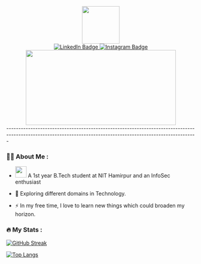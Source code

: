 
<!--
**Irtesaam/irtesaam** is a ✨ _special_ ✨ repository because its `README.md` (this file) appears on your GitHub profile.

Here are some ideas to get you started:

- 🔭 I’m currently working on ...
- 🌱 I’m currently learning ...
- 👯 I’m looking to collaborate on ...
- 🤔 I’m looking for help with ...
- 💬 Ask me about ...
- 📫 How to reach me: ...
- 😄 Pronouns: ...
- ⚡ Fun fact: ...
-->
<div id="header" align="center">
  <img src="https://media.giphy.com/media/077i6AULCXc0FKTj9s/giphy.gif](https://media.giphy.com/media/077i6AULCXc0FKTj9s/giphy.gif" width="100"/>
  </div>
<div id="badges" align="center">
  <a href="https://in.linkedin.com/in/irtesaam-atfi-a6aa0924a">
   <img src="https://img.shields.io/badge/LinkedIn-blue?style=for-the-badge&logo=linkedin&logoColor=white" alt="LinkedIn Badge"/>
  </a>
  <a href="https://instagram.com/irtesaam.atfi__">
  <img src="https://img.shields.io/badge/Instagram-E4405F?style=for-the-badge&logo=instagram&logoColor=white" alt="Instagram Badge"/>
  </a>
</div>
<div align="center">
  <img src="https://media.giphy.com/media/v1.Y2lkPTc5MGI3NjExMGNmNGUxZjMxOTk5NzMxZjQ1OGQzNzQ1YTBkOGQwNTMxMDZjNmEyNiZjdD1n/dWesBcTLavkZuG35MI/giphy.gif" width="400" height="200"/>
  </div>
  -------------------------------------------------------------------------------------------------------------------------------------------------------------
  
  
### :man_technologist: About Me : 

- <img src="https://media.giphy.com/media/WUlplcMpOCEmTGBtBW/giphy.gif" width="30"> A 1st year B.Tech student at NIT Hamirpur and an InfoSec enthusiast

- :seedling: Exploring different domains in Technology.

- :zap: In my free time, I love to learn new things which could broaden my horizon.


<!--### :hammer_and_wrench: Languages and Tools :
<div>
  <img src="https://github.com/devicons/devicon/blob/master/icons/css3/css3-plain-wordmark.svg"  title="CSS3" alt="CSS" width="40" height="40"/>&nbsp;
  <img src="https://github.com/devicons/devicon/blob/master/icons/html5/html5-original.svg" title="HTML5" alt="HTML" width="40" height="40"/>&nbsp;
  <img src="https://github.com/devicons/devicon/blob/master/icons/javascript/javascript-original.svg" title="JavaScript" alt="JavaScript" width="40" height="40"/>&nbsp;
  <img src="https://github.com/devicons/devicon/blob/master/icons/mysql/mysql-original-wordmark.svg" title="MySQL"  alt="MySQL" width="40" height="40"/>&nbsp;
  <img src="https://github.com/devicons/devicon/blob/master/icons/nodejs/nodejs-original-wordmark.svg" title="NodeJS" alt="NodeJS" width="40" height="40"/>&nbsp;
  <img src="https://github.com/devicons/devicon/blob/master/icons/git/git-original-wordmark.svg" title="Git" **alt="Git" width="40" height="40"/>
</div>
-->
### :fire: My Stats :
  [![GitHub Streak](http://github-readme-streak-stats.herokuapp.com?user=irtesaam&theme=dark&background=000000)](https://git.io/streak-stats)
  
  [![Top Langs](https://github-readme-stats.vercel.app/api/top-langs/?username=irtesaam&layout=compact&theme=vision-friendly-dark)](https://github.com/anuraghazra/github-readme-stats)
